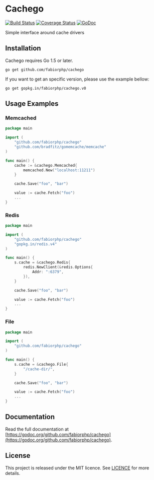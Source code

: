 # Cachego

[![Build Status](https://img.shields.io/travis/fabiorphp/cachego/master.svg?style=flat-square)](https://travis-ci.org/fabiorphp/cachego)
[![Coverage Status](https://img.shields.io/coveralls/fabiorphp/cachego/master.svg?style=flat-square)](https://coveralls.io/github/fabiorphp/cachego?branch=master)
[![GoDoc](https://img.shields.io/badge/godoc-reference-5272B4.svg?style=flat-square)](https://godoc.org/github.com/fabiorphp/cachego)

Simple interface around cache drivers

## Installation
Cachego requires Go 1.5 or later.
```
go get github.com/fabiorphp/cachego
```

If you want to get an specific version, please use the example bellow:
```
go get gopkg.in/fabiorphp/cachego.v0
```

## Usage Examples

### Memcached

```go
package main

import (
    "github.com/fabiorphp/cachego"
	"github.com/bradfitz/gomemcache/memcache"
)

func main() {
    cache := &cachego.Memcached{
        memcached.New("localhost:11211")
    }

    cache.Save("foo", "bar")

    value := cache.Fetch("foo")
    ...
}
```

### Redis

```go
package main

import (
    "github.com/fabiorphp/cachego"
	"gopkg.in/redis.v4"
)

func main() {
	s.cache = &cachego.Redis{
	    redis.NewClient(&redis.Options{
            Addr: ":6379",
	    }),
    }

    cache.Save("foo", "bar")

    value := cache.Fetch("foo")
    ...
}
```

### File

```go
package main

import (
    "github.com/fabiorphp/cachego"
)

func main() {
	s.cache = &cachego.File{
        "/cache-dir/",
    }

    cache.Save("foo", "bar")

    value := cache.Fetch("foo")
    ...
}
```

## Documentation

Read the full documentation at [https://godoc.org/github.com/fabiorphp/cachego](https://godoc.org/github.com/fabiorphp/cachego).

## License

This project is released under the MIT licence. See [LICENCE](https://github.com/fabiorphp/cachego/blob/master/LICENSE) for more details.
